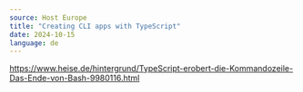 ```yaml
---
source: Host Europe
title: "Creating CLI apps with TypeScript"
date: 2024-10-15
language: de
---
```

https://www.heise.de/hintergrund/TypeScript-erobert-die-Kommandozeile-Das-Ende-von-Bash-9980116.html